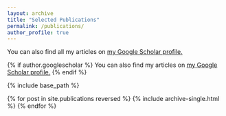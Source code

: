 ```yaml
---
layout: archive
title: "Selected Publications"
permalink: /publications/
author_profile: true
---
```


You can also find all my articles on <u><a href="https://scholar.google.com/citations?user=dzYwzdwAAAAJ&hl=en">my Google Scholar profile</a>.</u>

{% if author.googlescholar %}
  You can also find my articles on <u><a href="{{author.googlescholar}}">my Google Scholar profile</a>.</u>
{% endif %}

{% include base_path %}

{% for post in site.publications reversed %}
  {% include archive-single.html %}
{% endfor %}
